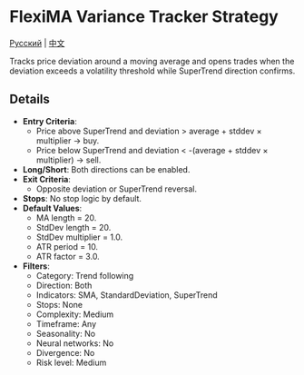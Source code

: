 # FlexiMA Variance Tracker Strategy
[Русский](README_ru.md) | [中文](README_cn.md)

Tracks price deviation around a moving average and opens trades when the deviation exceeds a volatility threshold while SuperTrend direction confirms.

## Details

- **Entry Criteria**:
  - Price above SuperTrend and deviation > average + stddev × multiplier → buy.
  - Price below SuperTrend and deviation < -(average + stddev × multiplier) → sell.
- **Long/Short**: Both directions can be enabled.
- **Exit Criteria**:
  - Opposite deviation or SuperTrend reversal.
- **Stops**: No stop logic by default.
- **Default Values**:
  - MA length = 20.
  - StdDev length = 20.
  - StdDev multiplier = 1.0.
  - ATR period = 10.
  - ATR factor = 3.0.
- **Filters**:
  - Category: Trend following
  - Direction: Both
  - Indicators: SMA, StandardDeviation, SuperTrend
  - Stops: None
  - Complexity: Medium
  - Timeframe: Any
  - Seasonality: No
  - Neural networks: No
  - Divergence: No
  - Risk level: Medium
